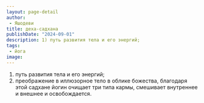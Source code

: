 ```yaml
---
layout: page-detail
author:
 - Яшодеви
title: деха-садхана
publishDate: "2024-09-01"
description: 1) путь развития тела и его энергий;
tags:
 - йога
image: 
---
```


1) путь развития тела и его энергий;
2) преображение в иллюзорное тело в облике божества, благодаря этой садхане йогин очищает три типа кармы, смешивает внутреннее и внешнее и освобождается.

